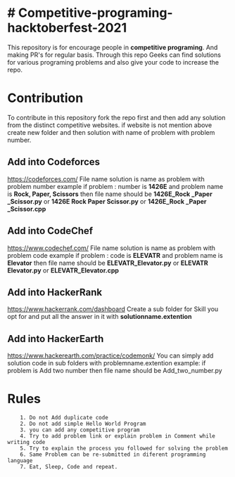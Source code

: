 # # Competitive-programing-hacktoberfest-2021

This repository is for encourage people in **competitive programing**. And making PR's for regular basis. Through this repo Geeks can find solutions for various programing problems and also give your code to increase the repo.

# Contribution 

To contribute in this repository fork the repo first and then add any solution from the distinct competitive websites. if website is not mention above create new folder and then solution with name of problem with problem number.

## Add into Codeforces
https://codeforces.com/
File name solution is name as problem with problem number
example if problem :
		number is **1426E** and problem name is **Rock, Paper, Scissors**
		then file name should be **1426E_Rock _Paper _Scissor.py**
		or **1426E Rock  Paper  Scissor.py** or **1426E_Rock _Paper _Scissor.cpp**

## Add into CodeChef
https://www.codechef.com/
File name solution is name as problem with problem code
example if problem :
		code is **ELEVATR** and problem name is **Elevator**
		then file name should be **ELEVATR_Elevator.py**
		or **ELEVATR Elevator.py** or **ELEVATR_Elevator.cpp**

## Add into HackerRank
https://www.hackerrank.com/dashboard
Create a sub folder for Skill you opt for and put all the answer in it with **solutionname.extention**

## Add into HackerEarth
https://www.hackerearth.com/practice/codemonk/
You can simply add solution code in sub folders with problemname.extention
example: if problem is Add two number
then file name should be Add_two_number.py

# Rules
		1. Do not Add duplicate code
		2. Do not add simple Hello World Program
		3. you can add any competitive program
		4. Try to add problem link or explain problem in Comment while writing code
		5. Try to explain the process you followed for solving the problem
		6. Same Problem can be re-submitted in diferent programming language
		7. Eat, Sleep, Code and repeat.

